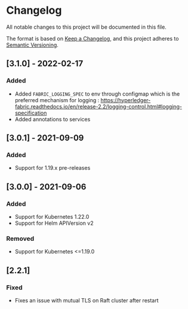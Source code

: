 # Changelog

All notable changes to this project will be documented in this file.

The format is based on [Keep a Changelog](https://keepachangelog.com/en/1.0.0/),
and this project adheres to [Semantic Versioning](https://semver.org/spec/v2.0.0.html).

## [3.1.0] - 2022-02-17

### Added
- Added `FABRIC_LOGGING_SPEC` to env through configmap which is the preferred mechanism for logging : https://hyperledger-fabric.readthedocs.io/en/release-2.2/logging-control.html#logging-specification
- Added annotations to services

## [3.0.1] - 2021-09-09

### Added
- Support for 1.19.x pre-releases

## [3.0.0] - 2021-09-06

### Added
- Support for Kubernetes 1.22.0
- Support for Helm APIVersion v2

### Removed
- Support for Kubernetes <=1.19.0

## [2.2.1]

### Fixed
- Fixes an issue with mutual TLS on Raft cluster after restart
